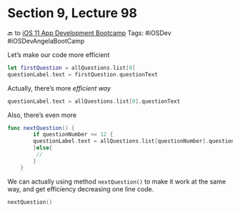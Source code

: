 # Section 9, Lecture 98
🔙 to [iOS 11 App Development Bootcamp](bear://x-callback-url/open-note?id=83D58FA4-AF29-4C6F-A882-B2C8BF438CB9-6199-00003565A665E5FC)
Tags: #iOSDev #iOSDevAngelaBootCamp

Let’s make our code more efficient
```swift 
let firstQuestion = allQuestions.list[0]
questionLabel.text = firstQuestion.questionText
```

Actually, there’s more *efficient way*
```swift
questionLabel.text = allQuestions.list[0].questionText
```

Also, there’s even more
```swift
func nextQuestion() {
        if questionNumber <= 12 {
        questionLabel.text = allQuestions.list[questionNumber].questionText
        }else{
         //
        }
    }
```

We can actually using method `nextQuestion()` to make it work at the same way, and get efficiency decreasing one line code.
```swift
nextQuestion()
```
